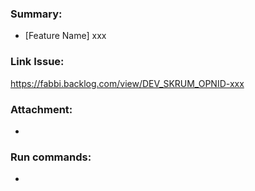 ### Summary:
- [Feature Name] xxx

### Link Issue:
https://fabbi.backlog.com/view/DEV_SKRUM_OPNID-xxx

### Attachment:
- 

### Run commands:
-